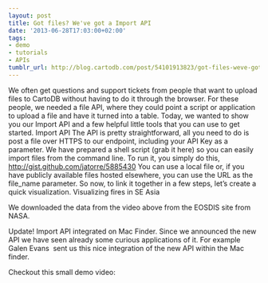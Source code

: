 ```yaml
---
layout: post
title: Got files? We've got a Import API
date: '2013-06-28T17:03:00+02:00'
tags:
- demo
- tutorials
- APIs
tumblr_url: http://blog.cartodb.com/post/54101913823/got-files-weve-got-a-import-api
---
```

We often get questions and support tickets from people that want to upload files to CartoDB without having to do it through the browser. For these people, we needed a file API, where they could point a script or application to upload a file and have it turned into a table. Today, we wanted to show you our Import API and a few helpful little tools that you can use to get started.
Import API
The API is pretty straightforward, all you need to do is post a file over HTTPS to our endpoint, including your API Key as a parameter. We have prepared a shell script (grab it here) so you can easily import files from the command line. To run it, you simply do this,
http://gist.github.com/jatorre/5885430
You can use a local file or, if you have publicly available files hosted elsewhere, you can use the URL as the file_name parameter. So now, to link it together in a few steps, let’s create a quick visualization.
Visualizing fires in SE Asia

We downloaded the data from the video above from the EOSDIS site from NASA.


Update! Import API integrated on Mac Finder.
Since we announced the new API we have seen already some curious applications of it. For example Galen Evans  sent us this nice integration of the new API within the Mac finder.


Checkout this small demo video:

